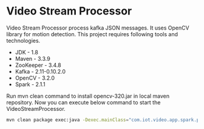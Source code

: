 # Video Stream Processor
Video Stream Processor process kafka JSON messages. It uses OpenCV library for motion detection. This project requires following tools and technologies.

- JDK - 1.8
- Maven - 3.3.9
- ZooKeeper - 3.4.8
- Kafka - 2.11-0.10.2.0
- OpenCV - 3.2.0
- Spark - 2.1.1

Run mvn clean command to install opencv-320.jar in local maven repository. Now you can execute below command to start the VideoStreamProcessor.

```sh
mvn clean package exec:java -Dexec.mainClass="com.iot.video.app.spark.processor.VideoStreamProcessor"
```

